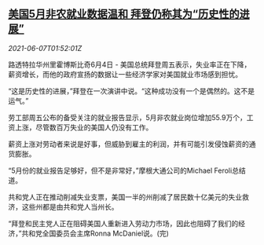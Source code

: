 <!--1623031263000-->
[美国5月非农就业数据温和 拜登仍称其为“历史性的进展”](https://cn.reuters.com/article/us-payroll-biden-progress-0607-idCNKCS2DJ04L)
------

<div><i>2021-06-07T01:52:01Z</i></div><p>路透特拉华州里霍博斯比奇6月4日 - 美国总统拜登周五表示，失业率正在下降，薪资增长，而他的政府宣扬的数据让一些经济学家对美国就业市场感到担忧。</p><p>“这是历史性的进展，”拜登在一次演讲中说。“这种成功没有一个是偶然的。这不是运气。”</p><p>劳工部周五公布的备受关注的就业报告显示，5月非农就业岗位增加55.9万个，工资上涨，尽管数百万失业的美国人仍没有工作。</p><p>薪资上涨对劳动者来说是好事，但威胁到雇主的利润，并有可能引发侵蚀薪资的通货膨胀。</p><p>“5月份的就业报告足够好，但不是非常好，”摩根大通公司的Michael Feroli总结道。</p><p>共和党人正在推动削减失业支票，美国一半的州削减了居民数十亿美元的失业救济，这些州都是由共和党人当州长。</p><p>“拜登和民主党人正在阻碍美国人重新进入劳动力市场，因此也阻碍了我们的经济，”共和党全国委员会主席Ronna McDaniel说。(完)</p>

